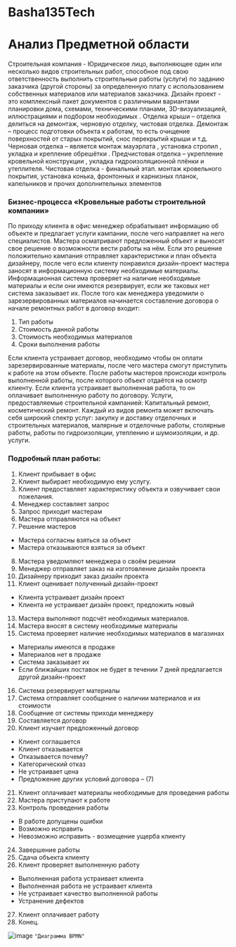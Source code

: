 # Basha135Tech

# Анализ Предметной области
Строительная компания - Юридическое лицо, выполняющее один или несколько видов строительных работ, способное под свою ответственность выполнить строительные работы (услуги) по заданию заказчика (другой стороны) за определенную плату с использованием собственных материалов или материалов заказчика.
Дизайн проект - это комплексный пакет документов с различными вариантами планировки дома, схемами, техническими планами, 3D-визуализацией, иллюстрациями и подбором необходимых .
Отделка крыши – отделка делиться на демонтаж, черновую отделку, чистовая отделка.
Демонтаж – процесс подготовки объекта к работам, то есть очищение поверхностей от старых покрытий, снос перекрытий крыши и т.д.
        Черновая отделка – является монтаж мауэрлата , установка стропил , укладка и крепление обрешётки .
Предчистовая отделка – укрепление кровельной конструкции , укладка гидроизоляционной плёнки и утеплителя.
       Чистовая отделка - финальный этап. монтаж кровельного покрытия, установка конька, фронтонных и карнизных планок, капельников и прочих дополнительных элементов



### Бизнес-процесса «Кровельные работы строительной компании»
По приходу клиента в офис менеджер обрабатывает информацию об объекте и предлагает услуги кампании, после чего направляет на него специалистов. Мастера осматривают предложенный объект и выносят свое решение о возможности вести работы на нём. Если это решение положительно кампания отправляет характеристики и план объекта дизайнеру, после чего если клиенту понравился дизайн-проект мастера заносят в информационную систему необходимые материалы. Информационная система проверяет на наличие необходимые материалы и если они имеются резервирует, если же таковых нет система заказывает их. После того как менеджера уведомили о зарезервированных материалов начинается составление договора о начале ремонтных работ в договор входит:
1)	Тип работы
2)	Стоимость данной работы
3)	Стоимость необходимых материалов 
4)	Сроки выполнения работы

Если клиента устраивает договор, необходимо чтобы он оплати зарезервированные материалы, после чего мастера смогут приступить к работе на этом объекте. После работы мастеров происходи контроль выполненной работы, после которого объект отдаётся на осмотр клиенту. Если клиента устраивает выполненная работа, то он оплачивает выполненную работу по договору.
Услуги, предоставляемые строительной кампанией:
Капитальный ремонт, косметический ремонт. 
Каждый из видов ремонта может включать себя широкий спектр услуг: закупку и доставку отделочных и строительных материалов, малярные и отделочные работы, столярные работы, работы по гидроизоляции, утеплению и шумоизоляции, и др. услуги.
### Подробный план работы:
1. Клиент прибывает в офис 
2. Клиент выбирает необходимую ему услугу. 
3. Клиент предоставляет характеристику объекта и озвучивает свои пожелания. 
4. Менеджер составляет запрос 
5. Запрос приходит мастерам 
6. Мастера отправляются на объект 
7. Решение мастеров
- Мастера согласны взяться за объект
- Мастера отказываются взяться за объект
8. Мастера уведомляют менеджера о своём решении 
9. Менеджер отправляет заказ на изготовление дизайн проекта
10. Дизайнеру приходит заказ дизайн проекта
12. Клиент оценивает полученный дизайн-проект
- Клиента устраивает дизайн проект
- Клиента не устраивает дизайн проект, предложить новый  
13. Мастера выполняют подсчёт необходимых материалов.
14. Мастера вносят в систему необходимые материалы
15. Система проверяет наличие необходимых материалов в магазинах 
- Материалы имеются в продаже 
- Материалов нет в продаже 
- Система заказывает их
- Если ближайших поставок не будет в течении 7 дней предлагается другой дизайн-проект
16. Система резервирует материалы
17. Система отправляет сообщение о наличии материалов и их стоимости
18. Сообщение от системы приходи менеджеру
19. Составляется договор 
20. Клиент изучает предложенный договор 
- Клиент соглашается 
- Клиент отказывается
- Отказывается почему?
- Категорический отказ
- Не устраивает цена
- Предложение других условий договора – (7)
21. Клиент оплачивает материалы необходимые для проведения работы
22. Мастера приступают к работе
23. Контроль проведения работы
- В работе допущены ошибки 
- Возможно исправить 
- Невозможно исправить - возмещение ущерба клиенту 
24. Завершение работы
25. Сдача объекта клиенту
26. Клиент проверяет выполненную работу
- Выполненная работа устраивает клиента
- Выполненная работа не устраивает клиента
- Не устраивает качество выполненной работы
- Устранение дефектов  
27. Клиент оплачивает работу 
28. Конец.


![image](https://user-images.githubusercontent.com/105607598/195514094-dd0056ed-d5c2-454d-897c-43f1773549e3.png)
`"Диаграмма BPMN"`
                                               
